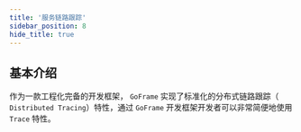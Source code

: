 ```yaml
---
title: '服务链路跟踪'
sidebar_position: 8
hide_title: true
---
```


## 基本介绍

作为一款工程化完备的开发框架， `GoFrame` 实现了标准化的分布式链路跟踪（ `Distributed Tracing`）特性，通过 `GoFrame` 开发框架开发者可以非常简便地使用 `Trace` 特性。

    